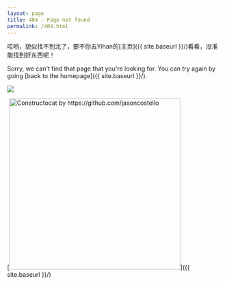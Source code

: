 ```yaml
---
layout: page
title: 404 - Page not found
permalink: /404.html
---
```

哎哟，貌似找不到北了，要不你去Yihan的[主页]({{ site.baseurl }}/)看看，没准能找到好东西呢！

Sorry, we can't find that page that you're looking for. You can try again by going [back to the homepage]({{ site.baseurl }}/).

![](https://media.giphy.com/media/TRGRswpUdM2CQ/source.gif)

[<img src="{{ site.baseurl }}/images/404.jpg" alt="Constructocat by https://github.com/jasoncostello" style="width: 400px;"/>]({{ site.baseurl }}/)
